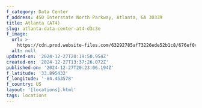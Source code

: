 ```yaml
---
f_category: Data Center
f_address: 450 Interstate North Parkway, Atlanta, GA 30339
title: Atlanta (AT4)
slug: atlanta-data-center-at4-d3c3e
f_image:
  url: >-
    https://cdn.prod.website-files.com/63292785af73226ede52b1c8/676ef0cabb6db2151e8dc67a_676ebe4a20bb29ad121641af_676ead956883f1e67f2ffb84_roveqtkqutvzxrgwhgog.avif
  alt: null
updated-on: '2024-12-27T20:19:50.954Z'
created-on: '2024-12-27T13:37:26.072Z'
published-on: '2024-12-27T20:23:06.194Z'
f_latitude: '33.895432'
f_longitude: '-84.453578'
f_country: US
layout: '[locations].html'
tags: locations
---
```



